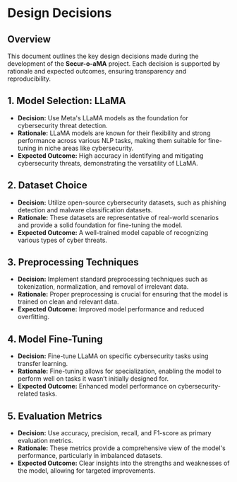 # Design Decisions

## Overview
This document outlines the key design decisions made during the development of the **Secur-o-aMA** project. Each decision is supported by rationale and expected outcomes, ensuring transparency and reproducibility.

## 1. Model Selection: LLaMA
- **Decision:** Use Meta's LLaMA models as the foundation for cybersecurity threat detection.
- **Rationale:** LLaMA models are known for their flexibility and strong performance across various NLP tasks, making them suitable for fine-tuning in niche areas like cybersecurity.
- **Expected Outcome:** High accuracy in identifying and mitigating cybersecurity threats, demonstrating the versatility of LLaMA.

## 2. Dataset Choice
- **Decision:** Utilize open-source cybersecurity datasets, such as phishing detection and malware classification datasets.
- **Rationale:** These datasets are representative of real-world scenarios and provide a solid foundation for fine-tuning the model.
- **Expected Outcome:** A well-trained model capable of recognizing various types of cyber threats.

## 3. Preprocessing Techniques
- **Decision:** Implement standard preprocessing techniques such as tokenization, normalization, and removal of irrelevant data.
- **Rationale:** Proper preprocessing is crucial for ensuring that the model is trained on clean and relevant data.
- **Expected Outcome:** Improved model performance and reduced overfitting.

## 4. Model Fine-Tuning
- **Decision:** Fine-tune LLaMA on specific cybersecurity tasks using transfer learning.
- **Rationale:** Fine-tuning allows for specialization, enabling the model to perform well on tasks it wasn’t initially designed for.
- **Expected Outcome:** Enhanced model performance on cybersecurity-related tasks.

## 5. Evaluation Metrics
- **Decision:** Use accuracy, precision, recall, and F1-score as primary evaluation metrics.
- **Rationale:** These metrics provide a comprehensive view of the model's performance, particularly in imbalanced datasets.
- **Expected Outcome:** Clear insights into the strengths and weaknesses of the model, allowing for targeted improvements.
